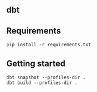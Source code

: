 ## dbt

## Requirements
```
pip install -r requirements.txt
```

## Getting started
```
dbt snapshot --profiles-dir .
dbt build --profiles-dir .
```
